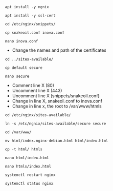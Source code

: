 ```
apt install -y ngnix
```

```
apt install -y ssl-cert
```

```
cd /etc/nginx/snippets/
```

```
cp snakeoil.conf inova.conf
```

```
nano inova.conf
```
* Change the names and path of the certificates

```
cd ../sites-available/
```

```
cp default secure
```

```
nano secure
```
* Comment line X (80) 
* Uncomment line X (443)
* Uncomment line X (snippets/snakeoil.conf)
* Change in line X, snakeoil.conf to inova.conf
* Change in line x, the root to /var/www/htmls
```
cd /etc/nginx/sites-available/
```

```
ln -s /etc/ngnix/sites-available/secure secure
```

```
cd /var/www/
```

```
mv html/index.nginx-debian.html html/index.html
```

```
cp -t html/ htmls
```

```
nano html/index.html
```

```
nano htmls/index.html
```

```
systemctl restart nginx
```

```
systemctl status nginx
```
